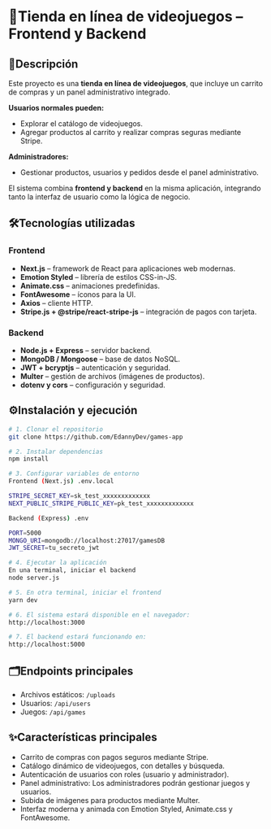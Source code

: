 # 🚀Tienda en línea de videojuegos – Frontend y Backend  

## 📌Descripción  
Este proyecto es una **tienda en línea de videojuegos**, que incluye un carrito de compras y un panel administrativo integrado.  

**Usuarios normales pueden:**  
- Explorar el catálogo de videojuegos.  
- Agregar productos al carrito y realizar compras seguras mediante Stripe.  

**Administradores:**  
- Gestionar productos, usuarios y pedidos desde el panel administrativo.  

El sistema combina **frontend y backend** en la misma aplicación, integrando tanto la interfaz de usuario como la lógica de negocio.  

## 🛠️Tecnologías utilizadas
### Frontend  
- **Next.js** – framework de React para aplicaciones web modernas.  
- **Emotion Styled** – librería de estilos CSS-in-JS.  
- **Animate.css** – animaciones predefinidas.  
- **FontAwesome** – íconos para la UI.  
- **Axios** – cliente HTTP.  
- **Stripe.js + @stripe/react-stripe-js** – integración de pagos con tarjeta.  

### Backend  
- **Node.js + Express** – servidor backend.  
- **MongoDB / Mongoose** – base de datos NoSQL.  
- **JWT + bcryptjs** – autenticación y seguridad.  
- **Multer** – gestión de archivos (imágenes de productos).  
- **dotenv y cors** – configuración y seguridad.  

## ⚙️Instalación y ejecución  

```bash
# 1. Clonar el repositorio
git clone https://github.com/EdannyDev/games-app

# 2. Instalar dependencias
npm install

# 3. Configurar variables de entorno
Frontend (Next.js) .env.local

STRIPE_SECRET_KEY=sk_test_xxxxxxxxxxxxx
NEXT_PUBLIC_STRIPE_PUBLIC_KEY=pk_test_xxxxxxxxxxxxx

Backend (Express) .env

PORT=5000
MONGO_URI=mongodb://localhost:27017/gamesDB
JWT_SECRET=tu_secreto_jwt

# 4. Ejecutar la aplicación
En una terminal, iniciar el backend
node server.js

# 5. En otra terminal, iniciar el frontend
yarn dev

# 6. El sistema estará disponible en el navegador:
http://localhost:3000

# 7. El backend estará funcionando en:
http://localhost:5000

```

## 🗂️Endpoints principales
- Archivos estáticos: `/uploads`
- Usuarios: `/api/users`
- Juegos: `/api/games`

## ✨Características principales
- Carrito de compras con pagos seguros mediante Stripe.
- Catálogo dinámico de videojuegos, con detalles y búsqueda.
- Autenticación de usuarios con roles (usuario y administrador).
- Panel administrativo: Los administradores podrán gestionar juegos y usuarios.
- Subida de imágenes para productos mediante Multer.
- Interfaz moderna y animada con Emotion Styled, Animate.css y FontAwesome.
